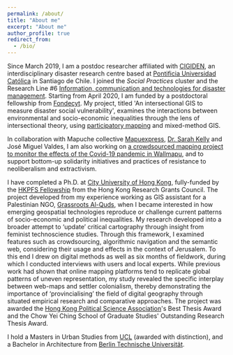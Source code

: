 ```yaml
---
permalink: /about/
title: "About me"
excerpt: "About me"
author_profile: true
redirect_from: 
  - /bio/
---
```


Since March 2019, I am a postdoc researcher affiliated with [CIGIDEN](http://www.cigiden.cl/en/home/), an interdisciplinary disaster research centre based at [Pontificia Universidad Católica](https://www.uc.cl/) in Santiago de Chile.  I joined the *Social Practices* cluster and the Research Line #6 [Information, communication and technologies for disaster management](https://www.cigiden.cl/en/l6-communication-and-emerging-technologies-for-disaster-risk-reduction/). Starting from April 2020, I am funded by a postdoctoral fellowship from [Fondecyt](https://www.conicyt.cl/fondecyt/). My project, titled 'An intersectional GIS to measure disaster social vulnerability', examines the interactions between environmental and socio-economic inequalities through the lens of intersectional theory, using [participatory mapping](https://www.youtube.com/watch?v=rgTzUPkVNBQ&feature=youtu.be) and mixed-method GIS.  

In collaboration with Mapuche collective [Mapuexpress](https://www.mapuexpress.org/), [Dr. Sarah Kelly](https://www.kellygeolab.com) and José Miguel Valdes, I am also working on [a crowdsourced mapping project to monitor the effects of the Covid-19 pandemic in Wallmapu](https://www.mapuexpress.org/coronavirus/), and to support bottom-up solidarity initiatives and practices of resistance to neoliberalism and extractivism. 

I have completed a Ph.D. at [City University of Hong Kong](https://www.cityu.edu.hk/), fully-funded by the [HKPFS Fellowship](https://cerg1.ugc.edu.hk/hkpfs/index.html) from the Hong Kong Research Grants Council. The project developed from my experience working as GIS assistant for a Palestinian NGO, [Grassroots Al-Quds](https://www.grassrootsalquds.net), when I became interested in how emerging geospatial technologies reproduce or challenge current patterns of socio-economic and political inequalities. My research developed into a broader attempt to ‘update’ critical cartography through insight from feminist technoscience studies. Through this framework, I examined features such as crowdsourcing, algorithmic navigation and the semantic web, considering their usage and effects in the context of Jerusalem. To this end I drew on digital methods as well as six months of fieldwork, during which I conducted interviews with users and local experts. While previous work had shown that online mapping platforms tend to replicate global patterns of uneven representation, my study revealed the specific interplay between web-maps and settler colonialism, thereby demonstrating the importance of ‘provincialising’ the field of digital geography through situated empirical research and comparative approaches. The project was awarded the [Hong Kong Political Science Association](https://hkpsa.wordpress.com/)'s Best Thesis Award and the Chow Yei Ching School of Graduate Studies' Outstanding Research Thesis Award. 

I hold a Masters in Urban Studies from [UCL](https://www.ucl.ac.uk/) (awarded with distinction), and a Bachelor in Architecture from [Berlin Technische Universität](https://www.tu-berlin.de). 
